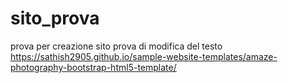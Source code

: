 # sito_prova
prova per creazione sito
prova di modifica del testo
https://sathish2905.github.io/sample-website-templates/amaze-photography-bootstrap-html5-template/
